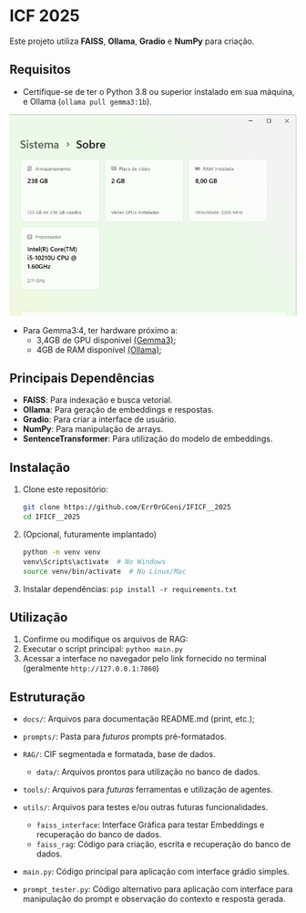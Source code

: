 # ICF 2025

Este projeto utiliza **FAISS**, **Ollama**, **Gradio** e **NumPy** para criação.

## Requisitos

- Certifique-se de ter o Python 3.8 ou superior instalado em sua máquina, e Ollama (`ollama pull gemma3:1b`).

![print](./docs/AboutSystem.png)

- Para Gemma3:4, ter hardware próximo a:
  - 3,4GB de GPU disponível [(Gemma3)](https://ai.google.dev/gemma/docs/core?hl=pt-br);
  - 4GB de RAM disponível [(Ollama)](https://github.com/ollama/ollama);


## Principais Dependências
- **FAISS**: Para indexação e busca vetorial.
- **Ollama**: Para geração de embeddings e respostas.
- **Gradio**: Para criar a interface de usuário.
- **NumPy**: Para manipulação de arrays.
- **SentenceTransformer**: Para utilização do modelo de embeddings.

## Instalação

1. Clone este repositório:
   ```bash
   git clone https://github.com/Err0rGCeni/IFICF__2025
   cd IFICF__2025
   ```
2. (Opcional, futuramente implantado)
    ```bash
    python -m venv venv
    venv\Scripts\activate  # No Windows
    source venv/bin/activate  # No Linux/Mac
    ```
3. Instalar dependências: `pip install -r requirements.txt`

## Utilização

1. Confirme ou modifique os arquivos de RAG:
2. Executar o script principal: `python main.py`
3. Acessar a interface no navegador pelo link fornecido no terminal (geralmente `http://127.0.0.1:7860`)

## Estruturação

- `docs/`: Arquivos para documentação README.md (print, etc.);
- `prompts/`: Pasta para _futuros_ prompts pré-formatados.
- `RAG/`: CIF segmentada e formatada, base de dados.
  - `data/`: Arquivos prontos para utilização no banco de dados.
- `tools/`: Arquivos para _futuras_ ferramentas e utilização de agentes.
- `utils/`: Arquivos para testes e/ou outras futuras funcionalidades.
  - `faiss_interface`: Interface Gráfica para testar Embeddings e recuperação do banco de dados.
  - `faiss_rag`: Código para criação, escrita e recuperação do banco de dados.

- `main.py`: Código principal para aplicação com interface grádio simples.
- `prompt_tester.py`: Código alternativo para aplicação com interface para manipulação do prompt e observação do contexto e resposta gerada.
